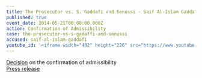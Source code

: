 ```yaml
---
title: The Prosecutor vs. S. Gaddafi and Senussi - Saif Al-Islam Gaddafi - Confirmation of Admissibility
published: true
event_date: 2014-05-21T00:00:00.000Z
action: Confirmation of Admissibility
case: the-prosecutor-vs-s-gadaffi-and-senussi
accused: saif-al-islam-gaddafi
youtube_id: '<iframe width="402" height="226" src="https://www.youtube.com/embed/X378P0xyoTE" frameborder="0" allowfullscreen></iframe>'
---
```



[Decision](https://www.icc-cpi.int/Pages/record.aspx?docNo=ICC-01/11-01/11-547-Red%c2%a0) on the confirmation of admissibility
<br>[Press release](https://www.icc-cpi.int/pages/item.aspx?name=PR1005)